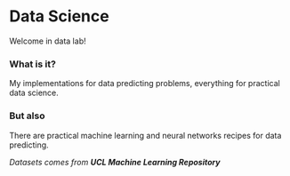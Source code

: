 # Data Science

Welcome in data lab!

### What is it?

My implementations for data predicting problems, everything for practical data science.

### But also 

There are practical machine learning and neural networks recipes for data predicting.

<i>Datasets comes from <b>UCL Machine Learning Repository</b></i>

